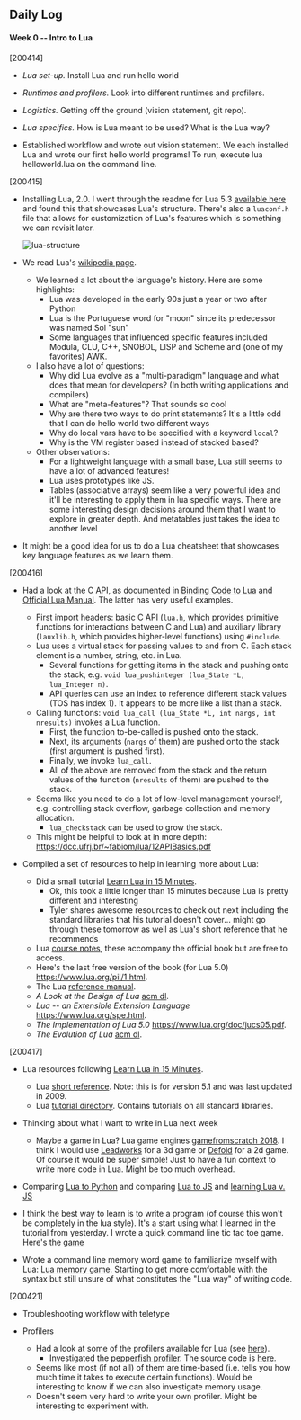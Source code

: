 ## Daily Log

#### Week 0 -- Intro to Lua

[200414]

- *Lua set-up.* Install Lua and run hello world
- *Runtimes and profilers.* Look into different runtimes and profilers.
- *Logistics.* Getting off the ground (vision statement, git repo).
- *Lua specifics.* How is Lua meant to be used? What is the Lua way?

- Established workflow and wrote out vision statement. We each installed Lua and wrote our first hello world programs! To run, execute lua helloworld.lua on the command line.

[200415]

- Installing Lua, 2.0. I went through the readme for Lua 5.3 [available here](http://lua-users.org/wiki/LuaDistributions) and found this that showcases Lua's structure. There's also a `luaconf.h` file that allows for customization of Lua's features which is something we can revisit later.

	![lua-structure](lua-structure.png)

- We read Lua's [wikipedia page](https://en.wikipedia.org/wiki/Lua_(programming_language)).
	- We learned a lot about the language's history. Here are some highlights:
		- Lua was developed in the early 90s just a year or two after Python
		- Lua is the Portuguese word for "moon" since its predecessor was named Sol "sun"
		- Some languages that influenced specific features included Modula, CLU, C++, SNOBOL, LISP and Scheme and (one of my favorites) AWK.
	- I also have a lot of questions:
		- Why did Lua evolve as a "multi-paradigm" language and what does that mean for developers? (In both writing applications and compilers)
		- What are "meta-features"? That sounds so cool
		- Why are there two ways to do print statements? It's a little odd that I can do hello world two different ways
		- Why do local vars have to be specified with a keyword `local`?
		- Why is the VM register based instead of stacked based?
	- Other observations:
		- For a lightweight language with a small base, Lua still seems to have a lot of advanced features!
		- Lua uses prototypes like JS.
		- Tables (associative arrays) seem like a very powerful idea and it'll be interesting to apply them in lua specific ways. There are some interesting design decisions around them that I want to explore in greater depth. And metatables just takes the idea to another level

- It might be a good idea for us to do a Lua cheatsheet that showcases key language features as we learn them.


[200416]

- Had a look at the C API, as documented in [Binding Code to Lua](http://lua-users.org/wiki/BindingCodeToLua) and [Official Lua Manual](https://www.lua.org/manual/5.1/manual.html#3). The latter has very useful examples.
    - First import headers: basic C API (`lua.h`, which provides primitive functions for interactions between C and Lua) and auxiliary library (`lauxlib.h`, which provides higher-level functions) using `#include`.
    - Lua uses a virtual stack for passing values to and from C. Each stack element is a number, string, etc. in Lua.
		- Several functions for getting items in the stack and pushing onto the stack, e.g. `void lua_pushinteger (lua_State *L, lua_Integer n)`.
		- API queries can use an index to reference different stack values (TOS has index 1). It appears to be more like a list than a stack.
    - Calling functions: `void lua_call (lua_State *L, int nargs, int nresults)` invokes a Lua function.
		- First, the function to-be-called is pushed onto the stack.
		- Next, its arguments (`nargs` of them) are pushed onto the stack (first argument is pushed first).
		- Finally, we invoke `lua_call`.
		- All of the above are removed from the stack and the return values of the function (`nresults` of them) are pushed to the stack.
    - Seems like you need to do a lot of low-level management yourself, e.g. controlling stack overflow, garbage collection and memory allocation.
		- `lua_checkstack` can be used to grow the stack.
	- This might be helpful to look at in more depth: https://dcc.ufrj.br/~fabiom/lua/12APIBasics.pdf


- Compiled a set of resources to help in learning more about Lua:
	- Did a small tutorial [Learn Lua in 15 Minutes](http://tylerneylon.com/a/learn-lua/).
		- Ok, this took a little longer than 15 minutes because Lua is pretty different and interesting
		- Tyler shares awesome resources to check out next including the standard libraries that his tutorial doesn't cover... might go through these tomorrow as well as Lua's short reference that he recommends
	- Lua [course notes](https://dcc.ufrj.br/~fabiom/lua/), these accompany the official book but are free to access.
	- Here's the last free version of the book (for Lua 5.0) https://www.lua.org/pil/1.html.
	- The Lua [reference manual](https://www.lua.org/manual/5.3/).
	- *A Look at the Design of Lua* [acm dl](https://dl.acm.org/doi/abs/10.1145/3186277).
	- *Lua -- an Extensible Extension Language* https://www.lua.org/spe.html.
	- *The Implementation of Lua 5.0* https://www.lua.org/doc/jucs05.pdf.
	- *The Evolution of Lua* [acm dl](https://dl.acm.org/doi/abs/10.1145/1238844.1238846).

[200417]

- Lua resources following [Learn Lua in 15 Minutes](http://tylerneylon.com/a/learn-lua/).
	- Lua [short reference](http://lua-users.org/files/wiki_insecure/users/thomasl/luarefv51.pdf). Note: this is for version 5.1 and was last updated in 2009.
	- Lua [tutorial directory](http://lua-users.org/wiki/TutorialDirectory). Contains tutorials on all standard libraries.

- Thinking about what I want to write in Lua next week
	- Maybe a game in Lua? Lua game engines [gamefromscratch 2018](https://www.gamefromscratch.com/post/2018/09/06/Lua-Game-Engines.aspx). I think I would use [Leadworks](https://www.leadwerks.com/programming) for a 3d game or [Defold](https://defold.com/showcase/) for a 2d game. Of course it would be super simple! Just to have a fun context to write more code in Lua. Might be too much overhead.

- Comparing [Lua to Python](http://lua-users.org/wiki/LuaVersusPython) and comparing [Lua to JS](https://www.mediawiki.org/wiki/User:Sumanah/Lua_vs_Javascript) and [learning Lua v. JS](http://phrogz.net/lua/LearningLua_FromJS.html)

- I think the best way to learn is to write a program (of course this won't be completely in the lua style). It's a start using what I learned in the tutorial from yesterday. I wrote a quick command line tic tac toe game. Here's the [game](../week0/tictactoe.lua)

- Wrote a command line memory word game to familiarize myself with Lua: [Lua memory game](../week0/memory_puzzle.lua). Starting to get more comfortable with the syntax but still unsure of what constitutes the "Lua way" of writing code.

[200421]

- Troubleshooting workflow with teletype

- Profilers
	- Had a look at some of the profilers available for Lua (see [here](../week1/lua-runtimes-and-profilers.md)).
		- Investigated the [pepperfish profiler](http://lua-users.org/wiki/PepperfishProfiler). The source code is [here](../week1/pepperfish_profiler.lua).
	- Seems like most (if not all) of them are time-based (i.e. tells you how much time it takes to execute certain functions). Would be interesting to know if we can also investigate memory usage.
	- Doesn't seem very hard to write your own profiler. Might be interesting to experiment with.
